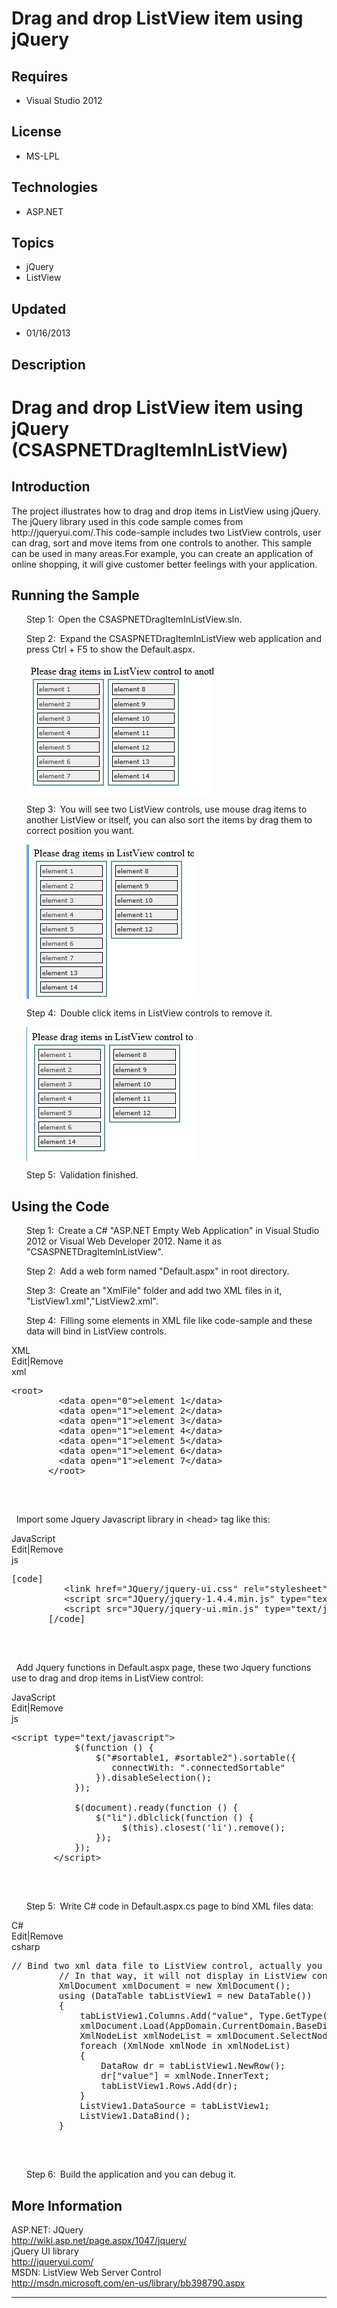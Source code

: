 # Drag and drop ListView item using jQuery
## Requires
- Visual Studio 2012
## License
- MS-LPL
## Technologies
- ASP.NET
## Topics
- jQuery
- ListView
## Updated
- 01/16/2013
## Description

<h1>Drag and drop ListView item using jQuery (CSASPNETDragItemInListView)</h1>
<h2>Introduction</h2>
<p class="MsoNormal">The project illustrates how to drag and drop items in ListView using jQuery. The jQuery library used in this code sample comes from http://jqueryui.com/.This code-sample includes two ListView controls, user can drag, sort and move items
 from one controls to another. This sample can be used in many areas.For example, you can create an application of online shopping, it will give customer better feelings with your application.<span style="">
</span></p>
<h2>Running the Sample<span style=""> </span></h2>
<p class="MsoListParagraphCxSpFirst" style="margin-left:.25in"><span style=""><span style="">Step 1:<span style="font:7.0pt &quot;Times New Roman&quot;">&nbsp;&nbsp;
</span></span></span>Open the CSASPNETDragItemInListView.sln.<span style=""> </span>
</p>
<p class="MsoListParagraphCxSpMiddle" style="margin-left:.25in"><span style=""><span style="">Step 2:<span style="font:7.0pt &quot;Times New Roman&quot;">&nbsp;&nbsp;
</span></span></span>Expand the CSASPNETDragItemInListView web application and press Ctrl &#43; F5 to show the Default.aspx.</p>
<p class="MsoListParagraphCxSpMiddle" style="margin-left:.25in"><span style=""><img src="74718-image.png" alt="" width="299" height="211" align="middle">
</span></p>
<p class="MsoListParagraphCxSpMiddle" style="margin-left:.25in"><span style=""><span style="">Step 3:<span style="font:7.0pt &quot;Times New Roman&quot;">&nbsp;&nbsp;
</span></span></span><span style="">You will see two ListView controls, use mouse drag items to another ListView or itself, you can also sort the items by drag them to correct position you want.</span></p>
<p class="MsoListParagraphCxSpMiddle" style="margin-left:.25in"><span style=""><img src="74719-image.png" alt="" width="268" height="247" align="middle">
</span></p>
<p class="MsoListParagraphCxSpMiddle" style="margin-left:.25in"><span style=""><span style="">Step 4:<span style="font:7.0pt &quot;Times New Roman&quot;">&nbsp;&nbsp;
</span></span></span>Double click items in ListView controls to remove it.</p>
<p class="MsoListParagraphCxSpMiddle" style="margin-left:.25in"><span style=""><img src="74720-image.png" alt="" width="272" height="214" align="middle">
</span></p>
<p class="MsoListParagraphCxSpLast" style="margin-left:.25in"><span style=""><span style="">Step 5:<span style="font:7.0pt &quot;Times New Roman&quot;">&nbsp;&nbsp;
</span></span></span>Validation finished.</p>
<h2>Using the Code<span style=""> </span></h2>
<p class="MsoListParagraphCxSpFirst" style="margin-left:.25in"><span style=""><span style="">Step 1:<span style="font:7.0pt &quot;Times New Roman&quot;">&nbsp;&nbsp;
</span></span></span>Create a C# &quot;ASP.NET Empty Web Application&quot; in Visual Studio 2012 or Visual Web Developer 2012. Name it as &quot;CSASPNETDragItemInListView&quot;.</p>
<p class="MsoListParagraphCxSpMiddle" style="margin-left:.25in"><span style=""><span style="">Step 2:<span style="font:7.0pt &quot;Times New Roman&quot;">&nbsp;&nbsp;
</span></span></span>Add a web form named &quot;Default.aspx&quot; in root directory.</p>
<p class="MsoListParagraphCxSpMiddle" style="margin-left:.25in"><span style=""><span style="">Step 3:<span style="font:7.0pt &quot;Times New Roman&quot;">&nbsp;&nbsp;
</span></span></span><span style="">Create an &quot;XmlFile&quot; folder and add two XML files in it, &quot;ListView1.xml&quot;,&quot;ListView2.xml&quot;.</span></p>
<p class="MsoListParagraphCxSpLast" style="margin-left:.25in"><span style=""><span style="">Step 4:<span style="font:7.0pt &quot;Times New Roman&quot;">&nbsp;&nbsp;
</span></span></span>Filling some elements in XML file like code-sample and these data will bind in ListView controls.</p>
<div class="scriptcode">
<div class="pluginEditHolder" pluginCommand="mceScriptCode">
<div class="title"><span>XML</span></div>
<div class="pluginLinkHolder"><span class="pluginEditHolderLink">Edit</span>|<span class="pluginRemoveHolderLink">Remove</span>
</div>
<span class="hidden">xml</span>

<pre id="codePreview" class="xml">
&lt;root&gt;
&nbsp;&nbsp;&nbsp;&nbsp;&nbsp;&nbsp;&nbsp;&nbsp; &lt;data open=&quot;0&quot;&gt;element 1&lt;/data&gt;
&nbsp;&nbsp;&nbsp;&nbsp;&nbsp;&nbsp;&nbsp;&nbsp; &lt;data open=&quot;1&quot;&gt;element 2&lt;/data&gt;
&nbsp;&nbsp;&nbsp;&nbsp;&nbsp;&nbsp;&nbsp;&nbsp; &lt;data open=&quot;1&quot;&gt;element 3&lt;/data&gt;
&nbsp;&nbsp;&nbsp;&nbsp;&nbsp;&nbsp;&nbsp;&nbsp; &lt;data open=&quot;1&quot;&gt;element 4&lt;/data&gt;
&nbsp;&nbsp;&nbsp;&nbsp;&nbsp;&nbsp;&nbsp;&nbsp; &lt;data open=&quot;1&quot;&gt;element 5&lt;/data&gt;
&nbsp;&nbsp;&nbsp;&nbsp;&nbsp;&nbsp;&nbsp;&nbsp; &lt;data open=&quot;1&quot;&gt;element 6&lt;/data&gt;
&nbsp;&nbsp;&nbsp;&nbsp;&nbsp;&nbsp;&nbsp;&nbsp; &lt;data open=&quot;1&quot;&gt;element 7&lt;/data&gt;
&nbsp;&nbsp;&nbsp;&nbsp;&nbsp;&nbsp; &lt;/root&gt;

</pre>
</div>
</div>
<div class="endscriptcode">&nbsp;</div>
<p class="MsoNormal"><span style="">&nbsp; </span>Import some Jquery Javascript library in &lt;head&gt; tag like this:</p>
<div class="scriptcode">
<div class="pluginEditHolder" pluginCommand="mceScriptCode">
<div class="title"><span>JavaScript</span></div>
<div class="pluginLinkHolder"><span class="pluginEditHolderLink">Edit</span>|<span class="pluginRemoveHolderLink">Remove</span>
</div>
<span class="hidden">js</span>

<pre id="codePreview" class="js">
[code]
&nbsp;&nbsp;&nbsp;&nbsp;&nbsp;&nbsp;&nbsp;&nbsp;&nbsp; &lt;link href=&quot;JQuery/jquery-ui.css&quot; rel=&quot;stylesheet&quot; type=&quot;text/css&quot; /&gt;
&nbsp;&nbsp;&nbsp;&nbsp;&nbsp;&nbsp;&nbsp;&nbsp;&nbsp; &lt;script src=&quot;JQuery/jquery-1.4.4.min.js&quot; type=&quot;text/javascript&quot;&gt;&lt;/script&gt;
&nbsp;&nbsp;&nbsp;&nbsp;&nbsp;&nbsp;&nbsp;&nbsp;&nbsp; &lt;script src=&quot;JQuery/jquery-ui.min.js&quot; type=&quot;text/javascript&quot;&gt;&lt;/script&gt;
&nbsp;&nbsp;&nbsp;&nbsp;&nbsp;&nbsp; [/code] 

</pre>
</div>
</div>
<div class="endscriptcode">&nbsp;</div>
<p class="MsoNormal"><span style="">&nbsp; </span>Add Jquery functions in Default.aspx page, these two Jquery functions use to drag and drop items in ListView control:</p>
<div class="scriptcode">
<div class="pluginEditHolder" pluginCommand="mceScriptCode">
<div class="title"><span>JavaScript</span></div>
<div class="pluginLinkHolder"><span class="pluginEditHolderLink">Edit</span>|<span class="pluginRemoveHolderLink">Remove</span>
</div>
<span class="hidden">js</span>

<pre id="codePreview" class="js">
&lt;script type=&quot;text/javascript&quot;&gt;
&nbsp;&nbsp;&nbsp;&nbsp;&nbsp;&nbsp;&nbsp;&nbsp;&nbsp; &nbsp;&nbsp;$(function () {
&nbsp;&nbsp;&nbsp;&nbsp;&nbsp;&nbsp;&nbsp;&nbsp;&nbsp;&nbsp;&nbsp;&nbsp;&nbsp;&nbsp;&nbsp; $(&quot;#sortable1, #sortable2&quot;).sortable({
&nbsp;&nbsp;&nbsp;&nbsp;&nbsp;&nbsp;&nbsp;&nbsp;&nbsp;&nbsp;&nbsp;&nbsp;&nbsp;&nbsp;&nbsp;&nbsp;&nbsp;&nbsp; connectWith: &quot;.connectedSortable&quot;
&nbsp;&nbsp;&nbsp;&nbsp;&nbsp;&nbsp;&nbsp;&nbsp;&nbsp;&nbsp;&nbsp;&nbsp;&nbsp;&nbsp;&nbsp; }).disableSelection();
&nbsp;&nbsp;&nbsp;&nbsp;&nbsp;&nbsp;&nbsp;&nbsp;&nbsp;&nbsp;&nbsp; });
 
&nbsp;&nbsp;&nbsp;&nbsp;&nbsp;&nbsp;&nbsp;&nbsp;&nbsp;&nbsp;&nbsp;&nbsp;$(document).ready(function () {
&nbsp;&nbsp;&nbsp;&nbsp;&nbsp;&nbsp;&nbsp;&nbsp;&nbsp;&nbsp;&nbsp;&nbsp;&nbsp;&nbsp;&nbsp; $(&quot;li&quot;).dblclick(function () {
&nbsp;&nbsp;&nbsp;&nbsp;&nbsp;&nbsp;&nbsp;&nbsp;&nbsp;&nbsp;&nbsp;&nbsp;&nbsp;&nbsp;&nbsp;&nbsp;&nbsp;&nbsp;&nbsp;&nbsp; $(this).closest('li').remove();
&nbsp;&nbsp;&nbsp;&nbsp;&nbsp;&nbsp;&nbsp;&nbsp;&nbsp;&nbsp;&nbsp;&nbsp;&nbsp;&nbsp;&nbsp; });
&nbsp;&nbsp;&nbsp;&nbsp;&nbsp;&nbsp;&nbsp;&nbsp;&nbsp;&nbsp;&nbsp; });&nbsp;&nbsp; 
&nbsp;&nbsp;&nbsp;&nbsp;&nbsp;&nbsp;&nbsp;&nbsp;&lt;/script&gt;

</pre>
</div>
</div>
<div class="endscriptcode">&nbsp;</div>
<p class="MsoListParagraph" style="margin-left:.25in"><span style=""><span style="">Step 5:<span style="font:7.0pt &quot;Times New Roman&quot;">&nbsp;&nbsp;
</span></span></span>Write C# code in Default.aspx.cs page to bind XML files data:</p>
<div class="scriptcode">
<div class="pluginEditHolder" pluginCommand="mceScriptCode">
<div class="title"><span>C#</span></div>
<div class="pluginLinkHolder"><span class="pluginEditHolderLink">Edit</span>|<span class="pluginRemoveHolderLink">Remove</span>
</div>
<span class="hidden">csharp</span>

<pre id="codePreview" class="csharp">
// Bind two xml data file to ListView control, actually you can change the &quot;open&quot; property to &quot;0&quot;,
&nbsp;&nbsp;&nbsp;&nbsp;&nbsp;&nbsp;&nbsp;&nbsp; // In that way, it will not display in ListView control.
&nbsp;&nbsp;&nbsp;&nbsp;&nbsp;&nbsp;&nbsp;&nbsp; XmlDocument xmlDocument = new XmlDocument();
&nbsp;&nbsp;&nbsp;&nbsp;&nbsp;&nbsp;&nbsp;&nbsp; using (DataTable tabListView1 = new DataTable())
&nbsp;&nbsp;&nbsp;&nbsp;&nbsp;&nbsp;&nbsp;&nbsp; {
&nbsp;&nbsp;&nbsp;&nbsp;&nbsp;&nbsp;&nbsp;&nbsp;&nbsp;&nbsp;&nbsp;&nbsp; tabListView1.Columns.Add(&quot;value&quot;, Type.GetType(&quot;System.String&quot;));
&nbsp;&nbsp;&nbsp;&nbsp;&nbsp;&nbsp;&nbsp;&nbsp;&nbsp;&nbsp;&nbsp;&nbsp; xmlDocument.Load(AppDomain.CurrentDomain.BaseDirectory &#43; &quot;/XmlFile/ListView1.xml&quot;);
&nbsp;&nbsp;&nbsp;&nbsp;&nbsp;&nbsp;&nbsp;&nbsp;&nbsp;&nbsp;&nbsp;&nbsp; XmlNodeList xmlNodeList = xmlDocument.SelectNodes(&quot;root/data[@open='1']&quot;);
&nbsp;&nbsp;&nbsp;&nbsp;&nbsp;&nbsp;&nbsp;&nbsp;&nbsp;&nbsp;&nbsp;&nbsp; foreach (XmlNode xmlNode in xmlNodeList)
&nbsp;&nbsp;&nbsp;&nbsp;&nbsp;&nbsp;&nbsp;&nbsp;&nbsp;&nbsp;&nbsp;&nbsp; {
&nbsp;&nbsp;&nbsp;&nbsp;&nbsp;&nbsp;&nbsp;&nbsp;&nbsp;&nbsp;&nbsp;&nbsp;&nbsp;&nbsp;&nbsp;&nbsp; DataRow dr = tabListView1.NewRow();
&nbsp;&nbsp;&nbsp;&nbsp;&nbsp;&nbsp;&nbsp;&nbsp;&nbsp;&nbsp;&nbsp;&nbsp;&nbsp;&nbsp;&nbsp;&nbsp; dr[&quot;value&quot;] = xmlNode.InnerText;
&nbsp;&nbsp;&nbsp;&nbsp;&nbsp;&nbsp;&nbsp;&nbsp;&nbsp;&nbsp;&nbsp;&nbsp;&nbsp;&nbsp;&nbsp;&nbsp; tabListView1.Rows.Add(dr);
&nbsp;&nbsp;&nbsp;&nbsp;&nbsp;&nbsp;&nbsp;&nbsp;&nbsp;&nbsp;&nbsp;&nbsp; }
&nbsp;&nbsp;&nbsp;&nbsp;&nbsp;&nbsp;&nbsp;&nbsp;&nbsp;&nbsp;&nbsp;&nbsp; ListView1.DataSource = tabListView1;
&nbsp;&nbsp;&nbsp;&nbsp;&nbsp;&nbsp;&nbsp;&nbsp;&nbsp;&nbsp;&nbsp;&nbsp; ListView1.DataBind();
&nbsp;&nbsp;&nbsp;&nbsp;&nbsp;&nbsp;&nbsp;&nbsp; }

</pre>
</div>
</div>
<div class="endscriptcode">&nbsp;</div>
<p class="MsoListParagraph" style="margin-left:.25in"><span style=""><span style="">Step 6:<span style="font:7.0pt &quot;Times New Roman&quot;">&nbsp;&nbsp;
</span></span></span>Build the application and you can debug it<span style="">.</span></p>
<h2>More Information</h2>
<p class="MsoNormal">ASP.NET: JQuery <br>
<a href="http://wiki.asp.net/page.aspx/1047/jquery/">http://wiki.asp.net/page.aspx/1047/jquery/</a><br>
jQuery UI library<br>
<a href="http://jqueryui.com/">http://jqueryui.com/</a><br>
MSDN: ListView Web Server Control<br>
<a href="http://msdn.microsoft.com/en-us/library/bb398790.aspx">http://msdn.microsoft.com/en-us/library/bb398790.aspx</a><span style="">
</span></p>
<hr>
<div><a href="http://go.microsoft.com/?linkid=9759640" style="margin-top:3px"><img alt="" src="-onecodelogo">
</a></div>
